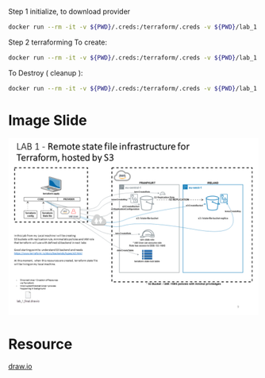 Step 1 initialize, to download provider
```bash
docker run --rm -it -v ${PWD}/.creds:/terraform/.creds -v ${PWD}/lab_1:/terraform -w=/terraform --user "$(id -u):$(id -g)" hashicorp/terraform:0.12.28 init
```

Step 2 terraforming
To create:
```bash
docker run --rm -it -v ${PWD}/.creds:/terraform/.creds -v ${PWD}/lab_1:/terraform -w=/terraform --user "$(id -u):$(id -g)" hashicorp/terraform:0.12.28 apply -var-file /terraform/root_module.tfvars.json 
```

To Destroy ( cleanup ):
```bash
docker run --rm -it -v ${PWD}/.creds:/terraform/.creds -v ${PWD}/lab_1:/terraform -w=/terraform --user "$(id -u):$(id -g)" hashicorp/terraform:0.12.28 destroy -var-file /terraform/root_module.tfvars.json
```

# Image Slide
![Reality](resources/lab_1.PNG)

# Resource
[draw.io ](resources/lab_1_final.drawio)
